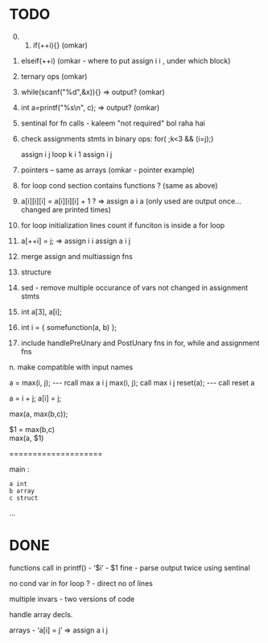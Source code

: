 ﻿﻿

TODO
===

0. 1. if(++i){} (omkar)

17. elseif(++i) (omkar - where to put assign i i , under which block)

1. ternary ops (omkar)

1. while(scanf("%d",&x)){} => output? (omkar)

1. int a=printf("%s\n", c); => output? (omkar)

2. sentinal for fn calls - kaleem "not required" bol raha hai


6. check assignments stmts in binary ops:
	for(   ;k<3 && (i=j);)

	assign i j
	loop k i 1
	assign i j

7. pointers – same as arrays (omkar - pointer example)

8. for loop cond section contains functions ? (same as above)

9. a[i][i][i] = a[i][i][i] + 1 ? => assign a i a  (only used are output once... changed are printed times)

10. for loop initialization lines count if funciton is inside a for loop

11. a[++i] = j;
		 => assign i i
		assign a i j

12. merge assign and multiassign fns

13. structure

14. sed - remove multiple occurance of vars not changed in assignment stmts

15. int a[3], a[i];

16. int i = { somefunction(a, b) };

18. include handlePreUnary and PostUnary fns in for, while and assignment fns

n. make compatible with input names


a = max(i, j); --- rcall max a i j
max(i, j); call max i j
reset(a); --- call reset a 

a = i + j;
a[i] = j;


max(a, max(b,c));

$1 = max(b,c)  
max(a, $1)


====================

main :

	a int
	b array
	c struct
...


DONE 
=====

functions call in printf() - ‘$i’ -  $1 fine - parse output twice using sentinal

no cond var in for loop ? - direct no of lines

multiple invars - two versions of code

handle array decls.

arrays - ‘a[i] = j’ => assign a i j